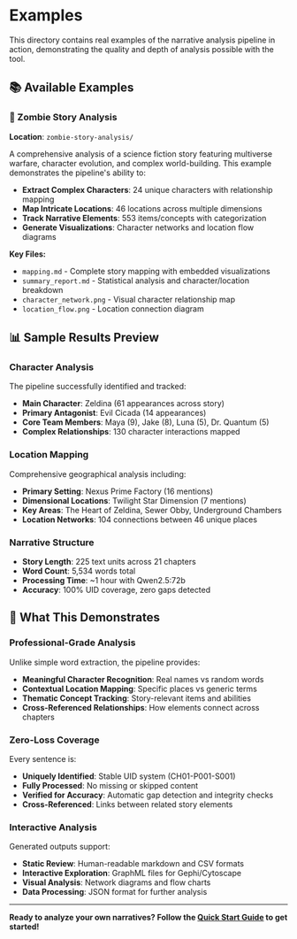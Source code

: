 # Examples

This directory contains real examples of the narrative analysis pipeline in action, demonstrating the quality and depth of analysis possible with the tool.

## 📚 Available Examples

### 🧟 Zombie Story Analysis
**Location**: `zombie-story-analysis/`

A comprehensive analysis of a science fiction story featuring multiverse warfare, character evolution, and complex world-building. This example demonstrates the pipeline's ability to:

- **Extract Complex Characters**: 24 unique characters with relationship mapping
- **Map Intricate Locations**: 46 locations across multiple dimensions  
- **Track Narrative Elements**: 553 items/concepts with categorization
- **Generate Visualizations**: Character networks and location flow diagrams

**Key Files:**
- `mapping.md` - Complete story mapping with embedded visualizations
- `summary_report.md` - Statistical analysis and character/location breakdown
- `character_network.png` - Visual character relationship map
- `location_flow.png` - Location connection diagram

## 📊 Sample Results Preview

### Character Analysis
The pipeline successfully identified and tracked:
- **Main Character**: Zeldina (61 appearances across story)
- **Primary Antagonist**: Evil Cicada (14 appearances)
- **Core Team Members**: Maya (9), Jake (8), Luna (5), Dr. Quantum (5)
- **Complex Relationships**: 130 character interactions mapped

### Location Mapping
Comprehensive geographical analysis including:
- **Primary Setting**: Nexus Prime Factory (16 mentions)
- **Dimensional Locations**: Twilight Star Dimension (7 mentions)
- **Key Areas**: The Heart of Zeldina, Sewer Obby, Underground Chambers
- **Location Networks**: 104 connections between 46 unique places

### Narrative Structure
- **Story Length**: 225 text units across 21 chapters
- **Word Count**: 5,534 words total
- **Processing Time**: ~1 hour with Qwen2.5:72b
- **Accuracy**: 100% UID coverage, zero gaps detected

## 🎯 What This Demonstrates

### Professional-Grade Analysis
Unlike simple word extraction, the pipeline provides:
- **Meaningful Character Recognition**: Real names vs random words
- **Contextual Location Mapping**: Specific places vs generic terms
- **Thematic Concept Tracking**: Story-relevant items and abilities
- **Cross-Referenced Relationships**: How elements connect across chapters

### Zero-Loss Coverage
Every sentence is:
- **Uniquely Identified**: Stable UID system (CH01-P001-S001)
- **Fully Processed**: No missing or skipped content
- **Verified for Accuracy**: Automatic gap detection and integrity checks
- **Cross-Referenced**: Links between related story elements

### Interactive Analysis
Generated outputs support:
- **Static Review**: Human-readable markdown and CSV formats
- **Interactive Exploration**: GraphML files for Gephi/Cytoscape
- **Visual Analysis**: Network diagrams and flow charts
- **Data Processing**: JSON format for further analysis

---

**Ready to analyze your own narratives? Follow the [Quick Start Guide](../README.md#quick-start) to get started!**
